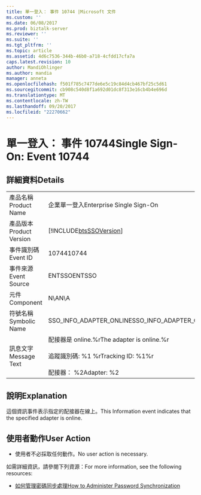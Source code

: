 ```yaml
---
title: 單一登入： 事件 10744 |Microsoft 文件
ms.custom: ''
ms.date: 06/08/2017
ms.prod: biztalk-server
ms.reviewer: ''
ms.suite: ''
ms.tgt_pltfrm: ''
ms.topic: article
ms.assetid: 4d6c7536-344b-46b0-a718-4cfdd17cfa7a
caps.latest.revision: 10
author: MandiOhlinger
ms.author: mandia
manager: anneta
ms.openlocfilehash: f501f785c7477de6e5c19c84d4cb467bf25c5d61
ms.sourcegitcommit: cb908c540d8f1a692d01dc8f313e16cb4b4e696d
ms.translationtype: MT
ms.contentlocale: zh-TW
ms.lasthandoff: 09/20/2017
ms.locfileid: "22270662"
---
```

# <a name="single-sign-on-event-10744"></a><span data-ttu-id="f6dad-102">單一登入： 事件 10744</span><span class="sxs-lookup"><span data-stu-id="f6dad-102">Single Sign-On: Event 10744</span></span>
## <a name="details"></a><span data-ttu-id="f6dad-103">詳細資料</span><span class="sxs-lookup"><span data-stu-id="f6dad-103">Details</span></span>  
  
|||  
|-|-|  
|<span data-ttu-id="f6dad-104">產品名稱</span><span class="sxs-lookup"><span data-stu-id="f6dad-104">Product Name</span></span>|<span data-ttu-id="f6dad-105">企業單一登入</span><span class="sxs-lookup"><span data-stu-id="f6dad-105">Enterprise Single Sign-On</span></span>|  
|<span data-ttu-id="f6dad-106">產品版本</span><span class="sxs-lookup"><span data-stu-id="f6dad-106">Product Version</span></span>|[!INCLUDE[btsSSOVersion](../includes/btsssoversion-md.md)]|  
|<span data-ttu-id="f6dad-107">事件識別碼</span><span class="sxs-lookup"><span data-stu-id="f6dad-107">Event ID</span></span>|<span data-ttu-id="f6dad-108">10744</span><span class="sxs-lookup"><span data-stu-id="f6dad-108">10744</span></span>|  
|<span data-ttu-id="f6dad-109">事件來源</span><span class="sxs-lookup"><span data-stu-id="f6dad-109">Event Source</span></span>|<span data-ttu-id="f6dad-110">ENTSSO</span><span class="sxs-lookup"><span data-stu-id="f6dad-110">ENTSSO</span></span>|  
|<span data-ttu-id="f6dad-111">元件</span><span class="sxs-lookup"><span data-stu-id="f6dad-111">Component</span></span>|<span data-ttu-id="f6dad-112">N\A</span><span class="sxs-lookup"><span data-stu-id="f6dad-112">N\A</span></span>|  
|<span data-ttu-id="f6dad-113">符號名稱</span><span class="sxs-lookup"><span data-stu-id="f6dad-113">Symbolic Name</span></span>|<span data-ttu-id="f6dad-114">SSO_INFO_ADAPTER_ONLINE</span><span class="sxs-lookup"><span data-stu-id="f6dad-114">SSO_INFO_ADAPTER_ONLINE</span></span>|  
|<span data-ttu-id="f6dad-115">訊息文字</span><span class="sxs-lookup"><span data-stu-id="f6dad-115">Message Text</span></span>|<span data-ttu-id="f6dad-116">配接器是 online.%r</span><span class="sxs-lookup"><span data-stu-id="f6dad-116">The adapter is online.%r</span></span><br /><br /> <span data-ttu-id="f6dad-117">追蹤識別碼: %1 %r</span><span class="sxs-lookup"><span data-stu-id="f6dad-117">Tracking ID: %1%r</span></span><br /><br /> <span data-ttu-id="f6dad-118">配接器： %2</span><span class="sxs-lookup"><span data-stu-id="f6dad-118">Adapter: %2</span></span>|  
  
## <a name="explanation"></a><span data-ttu-id="f6dad-119">說明</span><span class="sxs-lookup"><span data-stu-id="f6dad-119">Explanation</span></span>  
 <span data-ttu-id="f6dad-120">這個資訊事件表示指定的配接器在線上。</span><span class="sxs-lookup"><span data-stu-id="f6dad-120">This Information event indicates that the specified adapter is online.</span></span>  
  
## <a name="user-action"></a><span data-ttu-id="f6dad-121">使用者動作</span><span class="sxs-lookup"><span data-stu-id="f6dad-121">User Action</span></span>  
  
-   <span data-ttu-id="f6dad-122">使用者不必採取任何動作。</span><span class="sxs-lookup"><span data-stu-id="f6dad-122">No user action is necessary.</span></span>  
  
 <span data-ttu-id="f6dad-123">如需詳細資訊，請參閱下列資源：</span><span class="sxs-lookup"><span data-stu-id="f6dad-123">For more information, see the following resources:</span></span>  
  
-   [<span data-ttu-id="f6dad-124">如何管理密碼同步處理</span><span class="sxs-lookup"><span data-stu-id="f6dad-124">How to Administer Password Synchronization</span></span>](../core/how-to-administer-password-synchronization.md)